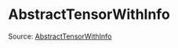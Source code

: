 # AbstractTensorWithInfo

Source: [AbstractTensorWithInfo](../../csrc/scheduler/tools/abstract_tensor.h#L509)
